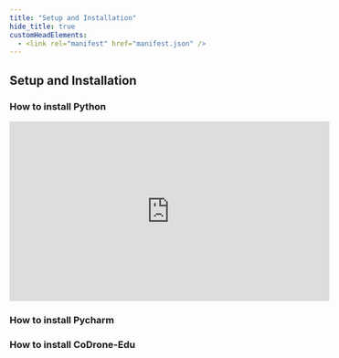 ```yaml
---
title: "Setup and Installation"
hide_title: true
customHeadElements:
  - <link rel="manifest" href="manifest.json" />
---
```


<div className='level3_body'>

## Setup and Installation

### How to install Python

<div className="youtube_video">

  <iframe width="560" height="315" src="https://www.youtube.com/embed/DXDzuI6DMsA?si=orai729vJN1uyMwn" title="YouTube video player" frameBorder="0" allow="accelerometer; autoplay; clipboard-write; encrypted-media; gyroscope; picture-in-picture; web-share" allowFullScreen></iframe>

</div>

### How to install Pycharm

### How to install CoDrone-Edu


</div>
